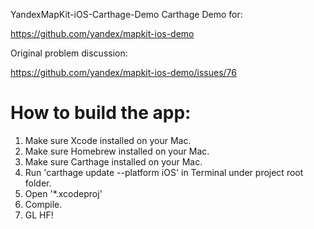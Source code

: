 
YandexMapKit-iOS-Carthage-Demo
Carthage Demo for:

https://github.com/yandex/mapkit-ios-demo


Original problem discussion:

https://github.com/yandex/mapkit-ios-demo/issues/76

# How to build the app:

1. Make sure Xcode installed on your Mac.
2. Make sure Homebrew installed on your Mac.
3. Make sure Carthage installed on your Mac.
4. Run 'carthage update --platform iOS' in Terminal under project root folder.
5. Open '*.xcodeproj'
6. Compile.
7. GL HF!
